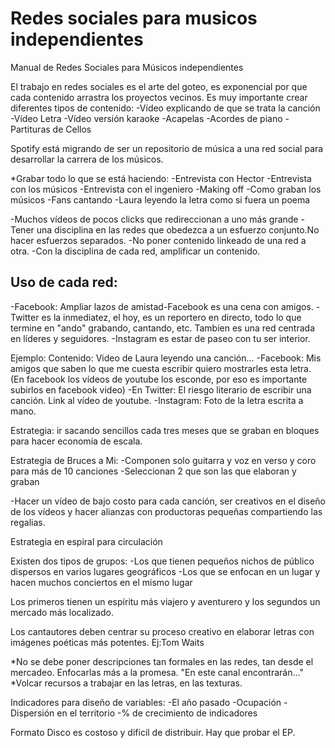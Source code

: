 # Redes sociales para musicos independientes
Manual de Redes Sociales para Músicos independientes

El trabajo en redes sociales es el arte del goteo, es exponencial por que cada contenido arrastra los proyectos vecinos. Es muy importante crear diferentes tipos de contenido: -Vídeo explicando de que se trata la canción -Vídeo Letra -Vídeo versión karaoke -Acapelas -Acordes de piano -Partituras de Cellos

Spotify está migrando de ser un repositorio de música a una red social para desarrollar la carrera de los músicos.

*Grabar todo lo que se está haciendo: -Entrevista con Hector -Entrevista con los músicos -Entrevista con el ingeniero -Making off -Como graban los músicos -Fans cantando -Laura leyendo la letra como si fuera un poema

-Muchos vídeos de pocos clicks que redireccionan a uno más grande -Tener una disciplina en las redes que obedezca a un esfuerzo conjunto.No hacer esfuerzos separados. -No poner contenido linkeado de una red a otra. -Con la disciplina de cada red, amplificar un contenido.

## Uso de cada red: 
-Facebook: Ampliar lazos de amistad-Facebook es una cena con amigos.
-Twitter es la inmediatez, el hoy, es un reportero en directo, todo lo que termine en "ando" grabando, cantando, etc. Tambien es una red centrada en líderes y seguidores. 
-Instagram es estar de paseo con tu ser interior.

Ejemplo: Contenido: Video de Laura leyendo una canción... -Facebook: Mis amigos que saben lo que me cuesta escribir quiero mostrarles esta letra. (En facebook los vídeos de youtube los esconde, por eso es importante subirlos en facebook video) -En Twitter: El riesgo literario de escribir una canción. Link al vídeo de youtube. -Instagram: Foto de la letra escrita a mano.

Estrategia: ir sacando sencillos cada tres meses que se graban en bloques para hacer economía de escala.

Estrategia de Bruces a Mi: -Componen solo guitarra y voz en verso y coro para más de 10 canciones -Seleccionan 2 que son las que elaboran y graban

-Hacer un vídeo de bajo costo para cada canción, ser creativos en el diseño de los vídeos y hacer alianzas con productoras pequeñas compartiendo las regalias.

Estrategia en espiral para circulación

Existen dos tipos de grupos: -Los que tienen pequeños nichos de público dispersos en varios lugares geográficos -Los que se enfocan en un lugar y hacen muchos conciertos en el mismo lugar

Los primeros tienen un espíritu más viajero y aventurero y los segundos un mercado más localizado.

Los cantautores deben centrar su proceso creativo en elaborar letras con imágenes poéticas más potentes. Ej:Tom Waits

*No se debe poner descripciones tan formales en las redes, tan desde el mercadeo. Enfocarlas más a la promesa. "En este canal encontrarán..." *Volcar recursos a trabajar en las letras, en las texturas.

Indicadores para diseño de variables: -El año pasado -Ocupación -Dispersión en el territorio -% de crecimiento de indicadores

Formato Disco es costoso y dificil de distribuir. Hay que probar el EP.
 
